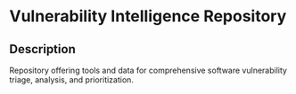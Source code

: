 # Vulnerability Intelligence Repository

## Description

Repository offering tools and data for comprehensive software vulnerability triage, analysis, and prioritization.

